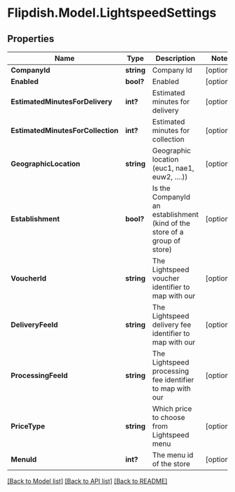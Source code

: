 # Flipdish.Model.LightspeedSettings
## Properties

Name | Type | Description | Notes
------------ | ------------- | ------------- | -------------
**CompanyId** | **string** | Company Id | [optional] 
**Enabled** | **bool?** | Enabled | [optional] 
**EstimatedMinutesForDelivery** | **int?** | Estimated minutes for delivery | [optional] 
**EstimatedMinutesForCollection** | **int?** | Estimated minutes for collection | [optional] 
**GeographicLocation** | **string** | Geographic location (euc1, nae1, euw2, ....)) | [optional] 
**Establishment** | **bool?** | Is the CompanyId an establishment (kind of the store of a group of store) | [optional] 
**VoucherId** | **string** | The Lightspeed voucher identifier to map with our | [optional] 
**DeliveryFeeId** | **string** | The Lightspeed delivery fee identifier to map with our | [optional] 
**ProcessingFeeId** | **string** | The Lightspeed processing fee identifier to map with our | [optional] 
**PriceType** | **string** | Which price to choose from Lightspeed menu | [optional] 
**MenuId** | **int?** | The menu id of the store | [optional] 

[[Back to Model list]](../README.md#documentation-for-models) [[Back to API list]](../README.md#documentation-for-api-endpoints) [[Back to README]](../README.md)

